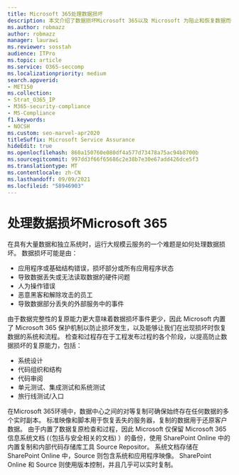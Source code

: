 ```yaml
---
title: Microsoft 365处理数据损坏
description: 本文介绍了数据损坏Microsoft 365以及 Microsoft 为阻止和恢复数据而做出的工作。
ms.author: robmazz
author: robmazz
manager: laurawi
ms.reviewer: sosstah
audience: ITPro
ms.topic: article
ms.service: O365-seccomp
ms.localizationpriority: medium
search.appverid:
- MET150
ms.collection:
- Strat_O365_IP
- M365-security-compliance
- MS-Compliance
f1.keywords:
- NOCSH
ms.custom: seo-marvel-apr2020
titleSuffix: Microsoft Service Assurance
hideEdit: true
ms.openlocfilehash: 860a150760e080df4a577d73478a75ac94b8700b
ms.sourcegitcommit: 997dd3f66f65686c2e38b7e30e67add426dce5f3
ms.translationtype: MT
ms.contentlocale: zh-CN
ms.lasthandoff: 09/09/2021
ms.locfileid: "58946903"
---
```

# <a name="dealing-with-data-corruption-in-microsoft-365"></a>处理数据损坏Microsoft 365

在具有大量数据和独立系统时，运行大规模云服务的一个难题是如何处理数据损坏。 数据损坏可能是由：

- 应用程序或基础结构错误，损坏部分或所有应用程序状态
- 导致数据丢失或无法读取数据的硬件问题
- 人为操作错误
- 恶意黑客和解除攻击的员工
- 导致数据部分丢失的外部服务中的事件

由于数据完整性的复原能力更大意味着数据损坏事件更少，因此 Microsoft 内置了 Microsoft 365 保护机制以防止损坏发生，以及能够让我们在出现损坏时恢复数据的系统和流程。 检查和过程存在于工程发布过程的各个阶段，以提高防止数据损坏的复原能力，包括：

- 系统设计
- 代码组织和结构
- 代码审阅
- 单元测试、集成测试和系统测试
- 旅行线测试/入口

在Microsoft 365环境中，数据中心之间的对等复制可确保始终存在任何数据的多个实时副本。 标准映像和脚本用于恢复丢失的服务器，复制的数据用于还原客户数据。 由于内置了数据复原检查和过程，因此 Microsoft 仅保留 Microsoft 365 信息系统文档 (（包括与安全相关的文档) ）的备份，使用 SharePoint Online 中的内置复制和内部代码存储库工具 Source Repositor。 系统文档存储在 SharePoint Online 中，Source 则包含系统和应用程序映像。 SharePoint Online 和 Source 则使用版本控制，并且几乎可以实时复制。

